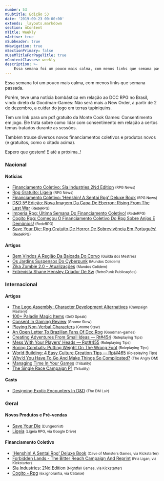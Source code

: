 ```yaml
---
number: 53
mSubtitle: Edição 53
date: '2019-09-23 00:00:00'
extends: _layouts.markdown
section: mContent
mTitle: Weekly
mActive: true
mSubheader: true
mNavigation: true
mSectionPrimary: false
mUseMTitleForPageTitle: true
mContentClasses: weekly
description: >-
    Essa semana foi um pouco mais calma, com menos links que semana passada.     Porém, teve uma notícia bombástica em relação ao DCC RPG no Brasil, vindo direto da Goodman-Games: Não será mais a New Order, a partir de 2 de dezembro, a cuidar do jogo em terras tupiniquins.     Tem um link para u
---
```


Essa semana foi um pouco mais calma, com menos links que semana passada. 

Porém, teve uma notícia bombástica em relação ao DCC RPG no Brasil, vindo direto da Goodman-Games: Não será mais a New Order, a partir de 2 de dezembro, a cuidar do jogo em terras tupiniquins. 

Tem um link para um pdf gratuito da Monte Cook Games: Consentimento em jogo. Ele trata sobre como lidar com consentimento em relação a certos temas tratados durante as sessões.

Também trouxe diversos novos financiamentos coletivos e produtos novos (e gratuitos, como o citado acima).

Espero que gostem! E até a próxima..!

### Nacional

#### Notícias

- [Financiamento Coletivo: Sla Industries 2Nd Edition] <small>(RPG News)</small>
- [Rpg Gratuito: Ligeia] <small>(RPG News)</small>
- [Financiamento Coletivo: ‘Henshin! A Sentai Rpg’ Deluxe Book] <small>(RPG News)</small>
- [D&amp;D 5ª Edição: Nova Imagem Da Capa De Eberron: Rising From The Last War] <small>(RedeRPG)</small>
- [Imperia Rpg: Última Semana Do Financiamento Coletivo!] <small>(RedeRPG)</small>
- [Cogito Rpg: Começou O Financiamento Coletivo Do Rpg Sobre Anjos E Demônios!] <small>(RedeRPG)</small>
- [Save Your Die: Rpg Gratuito De Horror De Sobrevivência Em Português!] <small>(RedeRPG)</small>

#### Artigos

- [Bem Vindos A Região Da Baixada Do Corvo] <small>(Guilda dos Mestres)</small>
- [Os Jardins Suspensos Do Cyberpunk] <small>(Mundos Colidem)</small>
- [Zika Zombie 2.0 – Atualizações] <small>(Mundos Colidem)</small>
- [Entrevista Shane Hensley Criador De Sw] <small>(RetroPunk Publicações)</small>

### Internacional

#### Artigos

- [The Lego Assembly: Character Development Alternatives] <small>(Campaign Mastery)</small>
- [100+ Paladin Magic Items] <small>(DnD Speak)</small>
- [Consent In Gaming Review] <small>(Gnome Stew)</small>
- [Playing Non-Verbal Characters] <small>(Gnome Stew)</small>
- [An Open Letter To Brazilian Fans Of Dcc Rpg] <small>(Goodman-games)</small>
- [Creating Adventures From Small Ideas — Rt#454] <small>(Roleplaying Tips)</small>
- [Mess With Your Players’ Heads — Rpt#455] <small>(Roleplaying Tips)</small>
- [Boring Combats: Putting Weight On The Wrong Foot] <small>(Roleplaying Tips)</small>
- [World Building: 4 Easy Culture Creation Tips — Rpt#465] <small>(Roleplaying Tips)</small>
- [Why’d You Have To Go And Make Things So Complicated?] <small>(The Angry DM)</small>
- [Managing Time In Your Games] <small>(Tribality)</small>
- [The Single Race Campaign P1] <small>(Tribality)</small>

#### Casts

- [Designing Exotic Encounters In D&amp;D] <small>(The DM Lair)</small>

### Geral

#### Novos Produtos e Pré-vendas

- [Save Your Die] <small>(Dungeonist)</small>
- [Ligeia] <small>(Ligeia RPG, via Google Drive)</small>

#### Financiamento Coletivo

- [&#039;Henshin! A Sentai Rpg&#039; Deluxe Book] <small>(Cave of Monsters Games, via Kickstarter)</small>
- [Forbidden Lands - The Bitter Reach Campaign And Reprint] <small>(Fria Ligan, via Kickstarter)</small>
- [Sla Industries: 2Nd Edition] <small>(Nightfall Games, via Kickstarter)</small>
- [Cogito - Rpg] <small>(ex.ignorantia, via Catarse)</small>


[Creating Adventures From Small Ideas — Rt#454]: https://www.roleplayingtips.com/rptn/creating-adventures-from-small-ideas-rt454/
[Mess With Your Players’ Heads — Rpt#455]: https://www.roleplayingtips.com/rptn/mess-with-your-players-heads-rpt455/
[D&amp;D 5ª Edição: Nova Imagem Da Capa De Eberron: Rising From The Last War]: https://www.rederpg.com.br/2019/09/22/dd-5a-edicao-nova-imagem-da-capa-de-eberron-rising-from-the-last-war/
[Os Jardins Suspensos Do Cyberpunk]: https://www.mundoscolidem.com.br/os-jardins-suspensos-do-cyberpunk/
[Imperia Rpg: Última Semana Do Financiamento Coletivo!]: https://www.rederpg.com.br/2019/09/21/imperia-rpg-ultima-semana-do-financiamento-coletivo/
[Financiamento Coletivo: Sla Industries 2Nd Edition]: https://newsrpg.wordpress.com/2019/09/21/financiamento-coletivo-sla-industries-2nd-edition/
[Sla Industries: 2Nd Edition]: https://www.kickstarter.com/projects/nightfall/sla-industries-2nd-edition/description
[Boring Combats: Putting Weight On The Wrong Foot]: https://www.roleplayingtips.com/combat/boring-combats/
[Cogito Rpg: Começou O Financiamento Coletivo Do Rpg Sobre Anjos E Demônios!]: https://www.rederpg.com.br/2019/09/19/cogito-rpg-comecou-o-financiamento-coletivo-do-rpg-sobre-anjos-e-demonios/
[Cogito - Rpg]: https://www.catarse.me/cogito_rpg
[Bem Vindos A Região Da Baixada Do Corvo]: http://guildadosmestres.com.br/2019/09/19/bem-vindos-a-baixada-do-corvo/
[Zika Zombie 2.0 – Atualizações]: https://www.mundoscolidem.com.br/zika-zombie-2-0-atualizacoes/
[Forbidden Lands - The Bitter Reach Campaign And Reprint]: https://www.kickstarter.com/projects/1192053011/forbidden-lands-the-bitter-reach-campaign-and-reprint
[Why’d You Have To Go And Make Things So Complicated?]: https://theangrygm.com/making-things-complicated/
[Save Your Die: Rpg Gratuito De Horror De Sobrevivência Em Português!]: https://www.rederpg.com.br/2019/09/17/save-your-die-rpg-gratuito-de-horror-de-sobrevivencia-em-portugues/
[Save Your Die]: https://www.dungeonist.com/marketplace/product/save-your-die/
[Rpg Gratuito: Ligeia]: https://newsrpg.wordpress.com/2019/09/18/ligeia-rpg-gratuito/
[Ligeia]: https://drive.google.com/drive/folders/0B9es11Ga9u2cWVMzcEFZZlEwWHM
[100+ Paladin Magic Items]: http://dndspeak.com/2019/09/100-paladin-magic-items/
[World Building: 4 Easy Culture Creation Tips — Rpt#465]: https://www.roleplayingtips.com/rptn/world-building-4-easy-culture-creation-tips-rpt465/
[Consent In Gaming Review]: https://gnomestew.com/consent-in-gaming-review/
[Designing Exotic Encounters In D&amp;D]: https://www.youtube.com/watch?v=OFe_dYQcfrk
[Managing Time In Your Games]: https://www.tribality.com/2019/09/17/managing-time-in-your-games/
[Financiamento Coletivo: ‘Henshin! A Sentai Rpg’ Deluxe Book]: https://newsrpg.wordpress.com/2019/09/17/financiamento-coletivo-henshin-a-sentai-rpg-deluxe-book/
[&#039;Henshin! A Sentai Rpg&#039; Deluxe Book]: https://www.kickstarter.com/projects/caveofmonstersgames/henshin-a-sentai-rpg-deluxe-book
[Playing Non-Verbal Characters]: https://gnomestew.com/playing-non-verbal-characters/
[The Single Race Campaign P1]: https://www.tribality.com/2019/09/16/the-single-race-campaign-p1/
[The Lego Assembly: Character Development Alternatives]: http://www.campaignmastery.com/blog/the-lego-assembly/
[Entrevista Shane Hensley Criador De Sw]: https://retropunk.com.br/editora/entrevista-shane-hensley-criador-de-sw/
[An Open Letter To Brazilian Fans Of Dcc Rpg]: https://zcu.io/eL4E
